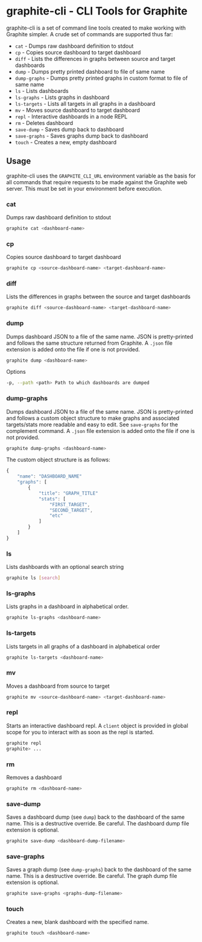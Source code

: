 # graphite-cli - CLI Tools for Graphite
graphite-cli is a set of command line tools created to make working with Graphite simpler. A crude set of commands are supported thus far:
* `cat` - Dumps raw dashboard definition to stdout
* `cp` - Copies source dashboard to target dashboard
* `diff` - Lists the differences in graphs between source and target dashboards
* `dump` - Dumps pretty printed dashboard to file of same name
* `dump-graphs` - Dumps pretty printed graphs in custom format to file of same name
* `ls` - Lists dashboards
* `ls-graphs` - Lists graphs in dashboard
* `ls-targets` - Lists all targets in all graphs in a dashboard
* `mv` - Moves source dashboard to target dashboard
* `repl` - Interactive dashboards in a node REPL
* `rm` - Deletes dashboard
* `save-dump` - Saves dump back to dashboard
* `save-graphs` - Saves graphs dump back to dashboard
* `touch` - Creates a new, empty dashboard 

## Usage

graphite-cli uses the `GRAPHITE_CLI_URL` environment variable as the basis for all commands that require requests to be made against the Graphite web server. This must be set in your environment before execution.

### cat

Dumps raw dashboard definition to stdout

```bash
graphite cat <dashboard-name>
```

### cp

Copies source dashboard to target dashboard

```bash
graphite cp <source-dashboard-name> <target-dashboard-name>
```

### diff

Lists the differences in graphs between the source and target dashboards

```bash
graphite diff <source-dashboard-name> <target-dashboard-name>
```

### dump

Dumps dashboard JSON to a file of the same name. JSON is pretty-printed and follows the same structure returned from Graphite. A `.json` file extension is added onto the file if one is not provided.

```bash
graphite dump <dashboard-name>
```

Options

```bash
-p, --path <path> Path to which dashboards are dumped
```

### dump-graphs

Dumps dashboard JSON to a file of the same name. JSON is pretty-printed and follows a custom object structure to make graphs and associated targets/stats more readable and easy to edit. See `save-graphs` for the complement command. A `.json` file extension is added onto the file if one is not provided.

```bash
graphite dump-graphs <dashboard-name>
```

The custom object structure is as follows:

```javascript
{
    "name": "DASHBOARD_NAME"
    "graphs": [
        {
            "title": "GRAPH_TITLE"
            "stats": [
                "FIRST_TARGET",
                "SECOND_TARGET",
                "etc"
            ] 
        }
    ]
}
```

### ls

Lists dashboards with an optional search string

```bash
graphite ls [search]
```

### ls-graphs

Lists graphs in a dashboard in alphabetical order.

```bash
graphite ls-graphs <dashboard-name>
```

### ls-targets

Lists targets in all graphs of a dashboard in alphabetical order

```bash
graphite ls-targets <dashboard-name>
```

### mv

Moves a dashboard from source to target

```bash
graphite mv <source-dashboard-name> <target-dashboard-name>
```

### repl

Starts an interactive dashboard repl. A `client` object is provided in global scope for you to interact with as soon as the repl is started.

```bash
graphite repl
graphite> ...
```

### rm

Removes a dashboard

```bash
graphite rm <dashboard-name>
```

### save-dump

Saves a dashboard dump (see `dump`) back to the dashboard of the same name. This is a destructive override. Be careful. The dashboard dump file extension is optional.

```bash
graphite save-dump <dashboard-dump-filename>
```

### save-graphs

Saves a graph dump (see `dump-graphs`) back to the dashboard of the same name. This is a destructive override. Be careful. The graph dump file extension is optional.

```bash
graphite save-graphs <graphs-dump-filename>
```

### touch

Creates a new, blank dashboard with the specified name.

```bash
graphite touch <dashboard-name>
```
